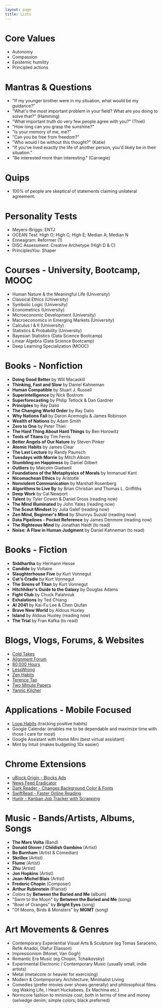 ```yaml
---
layout: page
title: Lists
---
```


# Core Values
- Autonomy
- Compassion
- Epistemic humility
- Principled actions


# Mantras & Questions
- "If my younger brother were in my situation, what would be my guidance?"
- "What's the most important problem in your field? What are you doing to solve that?" (Hamming)
- "What important truth do very few people agree with you?" (Thiel)
- "How long can you grasp the sunshine?"
- "Is your memory of me, me?"
- "Can you be free from freedom?"
- "Who would I be without this thought?" (Katie)
- "If you've lived exactly the life of another person, you'd likely be in their situation."
- "Be interested more than interesting." (Carnegie)

# Quips
- 100% of people are skeptical of statements claiming unilateral agreement.

# Personality Tests
- Meyers-Briggs: ENTJ
- OCEAN Test: High O; High C; High E; Median A; Median N
- Enneagram: Reformer (1)
- DISC Assessment: Creative Archetype (High D & C)
- PrinciplesYou: Shaper


# Courses - University, Bootcamp, MOOC
- Human Nature & the Meaningful Life (University)
- Classical Ethics (University)
- Symbolic Logic (University)
- Econometrics (University)
- Microeconomic Development (University)
- Macroeconomics in Emerging Markets (University)
- Calculus I & II (University)
- Statistics & Probability (University)
- Bayesian Statistics (Data Science Bootcamp)
- Linear Algebra (Data Science Bootcamp)
- Deep Learning Specialization (MOOC)


# Books - Nonfiction
- **Doing Good Better** by Will Macaskill
- **Thinking, Fast and Slow** by Daniel Kahneman
- **Human Compatible** by Stuart J. Russell
- **Superintelligence** by Nick Bostrom
- **Superforecasting** by Philip Tetlock & Dan Gardner
- **Principles** by Ray Dalio
- **The Changing World Order** by Ray Dalio
- **Why Nations Fail** by Daron Acemoglu & James Robinson
- **Wealth of Nations** by Adam Smith
- **Zero to One** by Peter Thiel
- **The Hard Thing About Hard Things** by Ben Horowitz
- **Tools of Titans** by Tim Ferris
- **Better Angels of Our Nature** by Steven Pinker
- **Atomic Habits** by James Clear
- **The Last Lecture** by Randy Paunsch
- **Tuesdays with Morrie** by Mitch Albom
- **Stumbling on Happiness** by Daniel Gilbert
- **Outliers** by Malcolm Gladwell
- **Foundations of the Metaphysics of Morals** by Immanuel Kant
- **Nicomachean Ethics** by Aristotle
- **Nonviolent Communication** by Marshall Rosenberg
- **Algorithms to Live By** by Brian Christian and Thomas L. Griffiths
- **Deep Work** by Cal Newport
- **Talent** by Tyler Cowen & Daniel Gross (reading now)
- **The Mind Illuminated** by John Yates (reading now)
- **The Scout Mindset** by Julia Galef (reading now)
- **Zen Mind, Beginner's Mind** by Shunryu Suzuki (reading now)
- **Data Pipelines - Pocket Reference** by James Denmore (reading now)
- **The Righteous Mind** by Jonathan Haidt (to read)
- **Noise: A Flaw in Human Judgment** by Daniel Kahneman (to read)


# Books - Fiction
- **Siddhartha** by Hermann Hesse
- **Candide** by Voltaire
- **Slaughterhouse Five** by Kurt Vonnegut
- **Cat's Cradle** by Kurt Vonnegut
- **The Sirens of Titan** by Kurt Vonnegut
- **Hitchhiker's Guide to the Galaxy** by Douglas Adams
- **Fight Club** by Chuck Palahniuk
- **Exhalations** by Ted Chiang
- **AI 2041** by Kai-Fu Lee & Chen Qiufan
- **Brave New World** by Aldous Huxley
- **Island** by Aldous Huxley (reading now)
- **The Trial** by Fran Kafka (to read)


# Blogs, Vlogs, Forums, & Websites
- [Cold Takes](https://cold-takes.com/)
- [Alignment Forum](https://www.alignmentforum.org/)
- [80,000 Hours](https://80000hours.org/)
- [LessWrong](https://www.lesswrong.com/)
- [Zen Habits](https://zenhabits.net/)
- [Terence Tao](https://terrytao.wordpress.com/)
- [Two Minute Papers](https://www.youtube.com/@TwoMinutePapers/videos)
- [Yannic Kilcher](https://www.youtube.com/@YannicKilcher)


# Applications - Mobile Focused
- [Loop Habits](https://loophabits.org/) (tracking positive habits)
- Google Calendar (enables me to be dependable and maximize time with those I care for most)
- Google Assistant with Home Mini (best virtual assistant)
- Mint by Intuit (makes budgeting 10x easier)


# Chrome Extensions
- [uBlock Origin - Blocks Ads](https://chrome.google.com/webstore/detail/ublock-origin/cjpalhdlnbpafiamejdnhcphjbkeiagm?hl=en)
- [News Feed Eradicator](https://chrome.google.com/webstore/detail/news-feed-eradicator/fjcldmjmjhkklehbacihaiopjklihlgg?hl=en)
- [Dark Reader - Changes Background Color & Fonts](https://chrome.google.com/webstore/detail/dark-reader/eimadpbcbfnmbkopoojfekhnkhdbieeh?hl=en)
- [SwiftRead - Faster Online Reading](https://chrome.google.com/webstore/detail/swiftread-read-faster-lea/ipikiaejjblmdopojhpejjmbedhlibno?hl=en)
- [Huntr - Kanban Job Tracker with Scrapping](https://chrome.google.com/webstore/detail/huntr-job-search-tracker/mihdfbecejheednfigjpdacgeilhlmnf?hl=en)


# Music - Bands/Artists, Albums, Songs
- **The Mars Volta** (Band)
- **Donald Glover / Childish Gambino** (Artist)
- **Bo Burnham** (Artist & Comedian)
- **Skrillex** (Artist)
- **Flume** (Artist)
- **Zhu** (Artist)
- **Jon Hopkins** (Artist)
- **Jean-Michel Blais** (Artist)
- **Frederic Chopin** (Composer)
- **Arthur Rubinstein** (Pianist)
- _Colors_ by **Between the Buried and Me** (album)
- "Swim to the Moon" by **Between the Buried and Me** (song)
- "Bowl of Oranges" by **Bright Eyes** (song)
- "Of Moons, Birds & Monsters" by **MGMT** (song)


# Art Movements & Genres
- Contemporary Experiential Visual Arts & Sculpture (eg Tomas Saraceno, Refik Anadol, Olafur Eliasson)
- Impressionism (Monet, Van Gogh)
- Romantic Era Music (eg Chopin, Tchaikovsky)
- Experimental Electronic / Contemporary Music (usually small, indie artists)
- Metal (metalcore or heavier for exercising)
- Modern & Contemporary Architecture; Minimalist Living
- Comedies (prefer movies over shows generally) and philosophical films (eg Waking Life, I Heart Huckabees, Ex Machina etc.)
- Normcore fashion to minimize cost, both in terms of time and money (selvedge denim; simple colors; black preferred)
